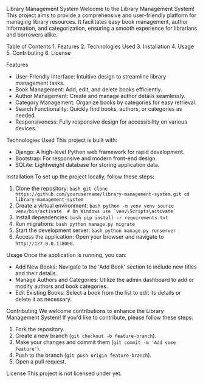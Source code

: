 Library Management System
Welcome to the Library Management System! This project aims to provide a comprehensive and user-friendly platform for managing library resources. It facilitates easy book management, author information, and categorization, ensuring a smooth experience for librarians and borrowers alike.

Table of Contents
	1. Features
	2. Technologies Used
	3. Installation
	4. Usage
	5. Contributing
	6. License

Features
- User-Friendly Interface: Intuitive design to streamline library management tasks.
- Book Management: Add, edit, and delete books efficiently.
- Author Management: Create and manage author details seamlessly.
- Category Management: Organize books by categories for easy retrieval.
- Search Functionality: Quickly find books, authors, or categories as needed.
- Responsiveness: Fully responsive design for accessibility on various devices.

Technologies Used
This project is built with:
- Django: A high-level Python web framework for rapid development.
- Bootstrap: For responsive and modern front-end design.
- SQLite: Lightweight database for storing application data.

Installation
To set up the project locally, follow these steps:
1. Clone the repository:
	   ```bash
	   git clone https://github.com/yourusername/library-management-system.git
	   cd library-management-system
	   ```
2. Create a virtual environment:
	   ```bash
	   python -m venv venv
	   source venv/bin/activate  # On Windows use `venv\Scripts\activate`
	   ```
3. Install dependencies:
	   ```bash
	   pip install -r requirements.txt
	   ```
4. Run migrations:
	   ```bash
	   python manage.py migrate
	   ```
5. Start the development server:
	   ```bash
	   python manage.py runserver
	   ```
6. Access the application: Open your browser and navigate to `http://127.0.0.1:8000`.

Usage
Once the application is running, you can:
- Add New Books: Navigate to the 'Add Book' section to include new titles and their details.
- Manage Authors and Categories: Utilize the admin dashboard to add or modify authors and book categories.
- Edit Existing Books: Select a book from the list to edit its details or delete it as necessary.

Contributing
We welcome contributions to enhance the Library Management System! If you'd like to contribute, please follow these steps:
1. Fork the repository.
2. Create a new branch (`git checkout -b feature-branch`).
3. Make your changes and commit them (`git commit -m 'Add some feature'`).
4. Push to the branch (`git push origin feature-branch`).
5. Open a pull request.

License
This project is not licensed under yet.
